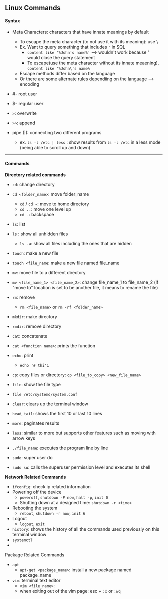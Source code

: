 ## Linux Commands

#### **Syntax**

- Meta Characters: characters that have innate meanings by default
  - To escape the meta character (to not use it with its meaning): use \
  - Ex. Want to query something that includes `'` in SQL
    - `content like '%John's name%'` --> wouldn't work because ' would close the query statement
    - To escape(use the meta character without its innate meaening), `content like '%John\'s name%`
  - Escape methods differ based on the language
  - Or there are some alternate rules dependiing on the language --> encoding
- #- root user
- $- regular user
- `>`: overwrite
- `>>`: append
- pipe (|): connecting two different programs

  - ex. `ls -l /etc | less` : show results from `ls -l /etc` in a less mode (being able to scroll up and down) 

---

#### Commands

**Directory related commands**

- `cd`: change directory
- `cd <folder_name>`: move folder_name
  - `cd` / `cd ~`: move to home directory
  - `cd ..`: move one level up
  - `cd -`: backspace
- `ls`: list
- `ls` : show all unhidden files
  - `ls -a`: show all files including the ones that are hidden
- `touch`: make a new file
- `touch <file_name`: make a new file named file_name
- `mv`: move file to a different directory
- `mv <file_name_1> <file_name_2>`: change file_name_1 to file_name_2 (if "move to" location is set to be another file, it means to rename the file)
- `rm`: remove
  - `rm <file_name>` or `rm -rf <folder_name>`
- `mkdir`: make directory
- `rmdir`: remove directory
- `cat`: concatenate
- `cat <function name>`: prints the function
- `echo`: print
  - `echo '# thi'1`
- `cp`: copy files or directory: `cp <file_to_copy> <new_file_name>`
- `file`: show the file type
- `file /etc/systemd/system.conf`
- `clear`: clears up the terminal window
- `head`, `tail`: shows the first 10 or last 10 lines
- `more`: paginates results
- `less`: similar to more but supports other features such as moving with arrow keys
- `./file_name`: executes the program line by line 

- `sudo`: super user do
- `sudo su`: calls the superuser permission level and executes its shell



**Network Related Commands**

- `ifconfig`: check ip related information
- Powering off the device
  - `poweroff`, `shutdown -P now`, `halt -p`, `init 0`
  - Shutting down at a designed time: `shutdown -r <time>`
- Rebooting the system
  - `reboot`, `shutdown -r now`, `init 6`
- Logout
  - `logout`, `exit`
- `history`: shows the history of all the commands used previously on this terminal window
- `systemctl`
- 

Package Related Commands

- `apt`
  - `apt-get <package_name>`: install a new package named package_name
- `vim`: terminal text editor
  - `vim <file_name>`: 
  - when exiting out of the vim page: esc + `:x` or `:wq`







